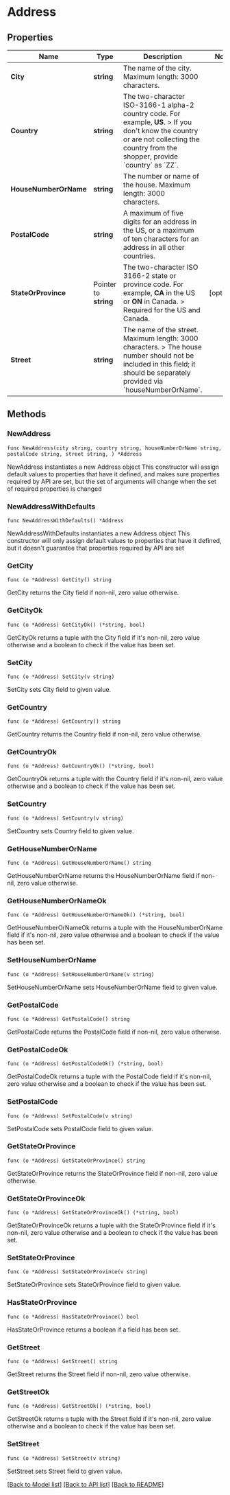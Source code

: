 # Address

## Properties

Name | Type | Description | Notes
------------ | ------------- | ------------- | -------------
**City** | **string** | The name of the city. Maximum length: 3000 characters. | 
**Country** | **string** | The two-character ISO-3166-1 alpha-2 country code. For example, **US**. &gt; If you don&#39;t know the country or are not collecting the country from the shopper, provide &#x60;country&#x60; as &#x60;ZZ&#x60;. | 
**HouseNumberOrName** | **string** | The number or name of the house. Maximum length: 3000 characters. | 
**PostalCode** | **string** | A maximum of five digits for an address in the US, or a maximum of ten characters for an address in all other countries. | 
**StateOrProvince** | Pointer to **string** | The two-character ISO 3166-2 state or province code. For example, **CA** in the US or **ON** in Canada. &gt; Required for the US and Canada. | [optional] 
**Street** | **string** | The name of the street. Maximum length: 3000 characters. &gt; The house number should not be included in this field; it should be separately provided via &#x60;houseNumberOrName&#x60;. | 

## Methods

### NewAddress

`func NewAddress(city string, country string, houseNumberOrName string, postalCode string, street string, ) *Address`

NewAddress instantiates a new Address object
This constructor will assign default values to properties that have it defined,
and makes sure properties required by API are set, but the set of arguments
will change when the set of required properties is changed

### NewAddressWithDefaults

`func NewAddressWithDefaults() *Address`

NewAddressWithDefaults instantiates a new Address object
This constructor will only assign default values to properties that have it defined,
but it doesn't guarantee that properties required by API are set

### GetCity

`func (o *Address) GetCity() string`

GetCity returns the City field if non-nil, zero value otherwise.

### GetCityOk

`func (o *Address) GetCityOk() (*string, bool)`

GetCityOk returns a tuple with the City field if it's non-nil, zero value otherwise
and a boolean to check if the value has been set.

### SetCity

`func (o *Address) SetCity(v string)`

SetCity sets City field to given value.


### GetCountry

`func (o *Address) GetCountry() string`

GetCountry returns the Country field if non-nil, zero value otherwise.

### GetCountryOk

`func (o *Address) GetCountryOk() (*string, bool)`

GetCountryOk returns a tuple with the Country field if it's non-nil, zero value otherwise
and a boolean to check if the value has been set.

### SetCountry

`func (o *Address) SetCountry(v string)`

SetCountry sets Country field to given value.


### GetHouseNumberOrName

`func (o *Address) GetHouseNumberOrName() string`

GetHouseNumberOrName returns the HouseNumberOrName field if non-nil, zero value otherwise.

### GetHouseNumberOrNameOk

`func (o *Address) GetHouseNumberOrNameOk() (*string, bool)`

GetHouseNumberOrNameOk returns a tuple with the HouseNumberOrName field if it's non-nil, zero value otherwise
and a boolean to check if the value has been set.

### SetHouseNumberOrName

`func (o *Address) SetHouseNumberOrName(v string)`

SetHouseNumberOrName sets HouseNumberOrName field to given value.


### GetPostalCode

`func (o *Address) GetPostalCode() string`

GetPostalCode returns the PostalCode field if non-nil, zero value otherwise.

### GetPostalCodeOk

`func (o *Address) GetPostalCodeOk() (*string, bool)`

GetPostalCodeOk returns a tuple with the PostalCode field if it's non-nil, zero value otherwise
and a boolean to check if the value has been set.

### SetPostalCode

`func (o *Address) SetPostalCode(v string)`

SetPostalCode sets PostalCode field to given value.


### GetStateOrProvince

`func (o *Address) GetStateOrProvince() string`

GetStateOrProvince returns the StateOrProvince field if non-nil, zero value otherwise.

### GetStateOrProvinceOk

`func (o *Address) GetStateOrProvinceOk() (*string, bool)`

GetStateOrProvinceOk returns a tuple with the StateOrProvince field if it's non-nil, zero value otherwise
and a boolean to check if the value has been set.

### SetStateOrProvince

`func (o *Address) SetStateOrProvince(v string)`

SetStateOrProvince sets StateOrProvince field to given value.

### HasStateOrProvince

`func (o *Address) HasStateOrProvince() bool`

HasStateOrProvince returns a boolean if a field has been set.

### GetStreet

`func (o *Address) GetStreet() string`

GetStreet returns the Street field if non-nil, zero value otherwise.

### GetStreetOk

`func (o *Address) GetStreetOk() (*string, bool)`

GetStreetOk returns a tuple with the Street field if it's non-nil, zero value otherwise
and a boolean to check if the value has been set.

### SetStreet

`func (o *Address) SetStreet(v string)`

SetStreet sets Street field to given value.



[[Back to Model list]](../README.md#documentation-for-models) [[Back to API list]](../README.md#documentation-for-api-endpoints) [[Back to README]](../README.md)



